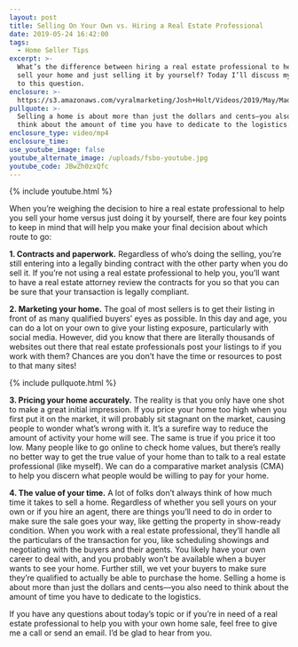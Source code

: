 ```yaml
---
layout: post
title: Selling On Your Own vs. Hiring a Real Estate Professional
date: 2019-05-24 16:42:00
tags:
  - Home Seller Tips
excerpt: >-
  What’s the difference between hiring a real estate professional to help you
  sell your home and just selling it by yourself? Today I’ll discuss my answer
  to this question.
enclosure: >-
  https://s3.amazonaws.com/vyralmarketing/Josh+Holt/Videos/2019/May/Madison%2C+WI+Real+Estate+Agent-+Selling+On+Your+Own+vs.+Hiring+a+Real+Estate+Professional.mp4
pullquote: >-
  Selling a home is about more than just the dollars and cents—you also need to
  think about the amount of time you have to dedicate to the logistics.
enclosure_type: video/mp4
enclosure_time:
use_youtube_image: false
youtube_alternate_image: /uploads/fsbo-youtube.jpg
youtube_code: JBwZh0zxQfc
---
```


{% include youtube.html %}

When you’re weighing the decision to hire a real estate professional to help you sell your home versus just doing it by yourself, there are four key points to keep in mind that will help you make your final decision about which route to go:

**1\. Contracts and paperwork.** Regardless of who’s doing the selling, you’re still entering into a legally binding contract with the other party when you do sell it. If you’re not using a real estate professional to help you, you’ll want to have a real estate attorney review the contracts for you so that you can be sure that your transaction is legally compliant.

**2\. Marketing your home.** The goal of most sellers is to get their listing in front of as many qualified buyers’ eyes as possible. In this day and age, you can do a lot on your own to give your listing exposure, particularly with social media. However, did you know that there are literally thousands of websites out there that real estate professionals post your listings to if you work with them? Chances are you don’t have the time or resources to post to that many sites\!

{% include pullquote.html %}

**3\. Pricing your home accurately.** The reality is that you only have one shot to make a great initial impression. If you price your home too high when you first put it on the market, it will probably sit stagnant on the market, causing people to wonder what’s wrong with it. It’s a surefire way to reduce the amount of activity your home will see. The same is true if you price it too low. Many people like to go online to check home values, but there’s really no better way to get the true value of your home than to talk to a real estate professional (like myself). We can do a comparative market analysis (CMA) to help you discern what people would be willing to pay for your home.

**4\. The value of your time.** A lot of folks don’t always think of how much time it takes to sell a home. Regardless of whether you sell yours on your own or if you hire an agent, there are things you’ll need to do in order to make sure the sale goes your way, like getting the property in show-ready condition. When you work with a real estate professional, they’ll handle all the particulars of the transaction for you, like scheduling showings and negotiating with the buyers and their agents. You likely have your own career to deal with, and you probably won’t be available when a buyer wants to see your home. Further still, we vet your buyers to make sure they’re qualified to actually be able to purchase the home. Selling a home is about more than just the dollars and cents—you also need to think about the amount of time you have to dedicate to the logistics.

If you have any questions about today’s topic or if you’re in need of a real estate professional to help you with your own home sale, feel free to give me a call or send an email. I’d be glad to hear from you.